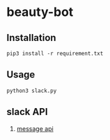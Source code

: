 # beauty-bot

## Installation
```
pip3 install -r requirement.txt
```

## Usage
```
python3 slack.py
```

## slack API
1. [message api](https://api.slack.com/docs/message-buttons)
